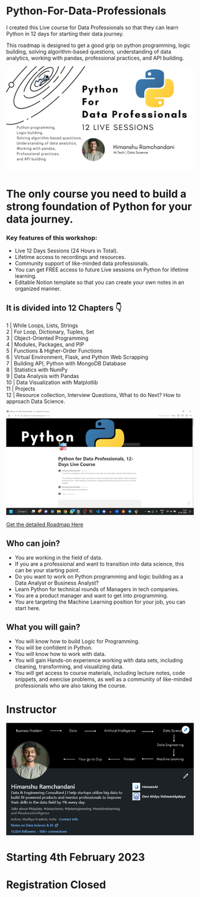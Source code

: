 # Python-For-Data-Professionals

I created this Live course for Data Professionals so that they can learn Python in 12 days for starting their data journey.

This roadmap is designed to get a good grip on python programming, logic building, solving algorithm-based questions, understanding of data analytics, working with pandas, professional practices, and API building.

![Python Header](https://github.com/hemansnation/Python-For-Data-Professionals/blob/main/images/header.png)

# The only course you need to build a strong foundation of Python for your data journey.


### Key features of this workshop:

- Live 12 Days Sessions (24 Hours in Total).
- Lifetime access to recordings and resources.
- Community support of like-minded data professionals.
- You can get FREE access to future Live sessions on Python for lifetime learning.
- Editable Notion template so that you can create your own notes in an organized manner.


## It is divided into 12 Chapters 👇


1 | While Loops, Lists, Strings<br>
2 | For Loop, Dictionary, Tuples, Set<br>
3 | Object-Oriented Programming<br>
4 | Modules, Packages, and PIP<br>
5 | Functions & Higher-Order Functions<br>
6 | Virtual Environment, Flask, and Python Web Scrapping<br>
7 | Building API, Python with MongoDB Database<br>
8 | Statistics with NumPy<br>
9 | Data Analysis with Pandas<br>
10 | Data Visualization with Matplotlib<br>
11 | Projects<br>
12 | Resource collection, Interview Questions, What to do Next? How to approach Data Science.<br>

![Notion Tempate](https://github.com/hemansnation/Python-For-Data-Professionals/blob/main/images/notion.gif)

[Get the detailed Roadmap Here](https://www.notion.so/god-level-python/Python-for-Data-Professionals-12-Days-Live-Course-8e3717c428e64c2fbb58546b036d80de)



## Who can join?
- You are working in the field of data.
- If you are a professional and want to transition into data science, this can be your starting point.
- Do you want to work on Python programming and logic building as a Data Analyst or Business Analyst?
- Learn Python for technical rounds of Managers in tech companies.
- You are a product manager and want to get into programming.
- You are targeting the Machine Learning position for your job, you can start here.


## What you will gain?
- You will know how to build Logic for Programming.
- You will be confident in Python.
- You will know how to work with data.
- You will gain Hands-on experience working with data sets, including cleaning, transforming, and visualizing data.
- You will get access to course materials, including lecture notes, code snippets, and exercise problems, as well as a community of like-minded professionals who are also taking the course.

# Instructor

![Himanshu Ramchandani](https://github.com/hemansnation/Python-For-Data-Professionals/blob/main/images/instructorhimanshu.png)


# Starting 4th February 2023
# Registration Closed
